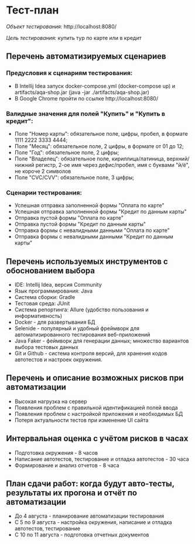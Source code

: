 # Тест-план

*Объект тестирования:* http://localhost:8080/

*Цель тестирования:* купить тур по карте или в кредит

## Перечень автоматизируемых сценариев
### Предусловия к сценариям тестирования:

* В  Intellij Idea запуск docker-compose.yml (docker-compose up) и artifacts/aqa-shop.jar (java -jar ./artifacts/aqa-shop.jar)
* В Google Chrome пройти по ссылке http://localhost:8080/

### Валидные значения для полей  "Купить" и "Купить в кредит":

* Поле "Номер карты": обязательное поле, цифры, пробел, в формате 1111 2222 3333 4444;
* Поле "Месяц": обязательное поле, 2 цифры, в формате от 01 до 12;
* Поле "Год": обязательное поле, 2 цифры;
* Поле "Владелец": обязательное поле, кириллица/латиница, верхний/нижний регистр, 2-ое имя через дефис/пробел, имя с буквами "й/ё", не короче 2 символов
* Поле "CVC/CVV": обязательное поле, 3 цифры;


### Сценарии тестирования:

* Успешная отправка заполненной формы "Оплата по карте"
* Успешная отправка заполненной формы "Кредит по данным карты"
* Отправка пустой формы "Оплата по карте"
* Отправка пустой формы "Кредит по данным карты"
* Отправка формы с невалидными данными "Оплата по карте"
* Отправка формы с невалидными данными "Кредит по данным карты"

## Перечень используемых инструментов с обоснованием выбора

* IDE: Intellij Idea, версия Community
* Язык программирования: Java
* Система сборки: Gradle
* Тестовая среда: JUnit
* Система репортинга: Allure (удобство пользования и информативность)
* Docker - для развертывания БД
* Selenide - популярный и удобный фреймворк для автоматизированного тестирования веб-приложений
* Java Faker - феймворк для генерации данных; множество вариантов выбора тестовых данных
* Git и Github - система контроля версий, для хранения кодов автотестов и настроек окружения.

## Перечень и описание возможных рисков при автоматизации

* Высокая нагрузка на сервер
* Появления проблем с правильной идентификацией полей ввода
* Появления проблем с настройкой приложения и необходимых БД
* Потеря актуальности тестов при изменение UI сайта

## Интервальная оценка с учётом рисков в часах

* Подготовка окружения - 8 часов
* Написание автотестов, тестирование и отладка автотестов - 30 часа
* Формирование и анализ отчетов - 8 часа

## План сдачи работ: когда будут авто-тесты, результаты их прогона и отчёт по автоматизации

* До 4 августа - планирование автоматизации тестирования
* С 5 по 9 августа - настройка окружения, написание и отладка автотестов, тестирование
* C 10 по 11 августа - подготовка отчетных документов